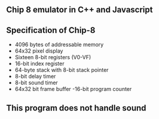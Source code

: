## Chip 8 emulator in C++ and Javascript

## Specification of Chip-8
- 4096 bytes of addressable memory
- 64x32 pixel display
- Sixteen 8-bit registers (V0-VF)
- 16-bit index register
- 64-byte stack with 8-bit stack pointer
- 8-bit delay timer
- 8-bit sound timer
- 64x32 bit frame buffer
-16-bit program counter

## This program does not handle sound

